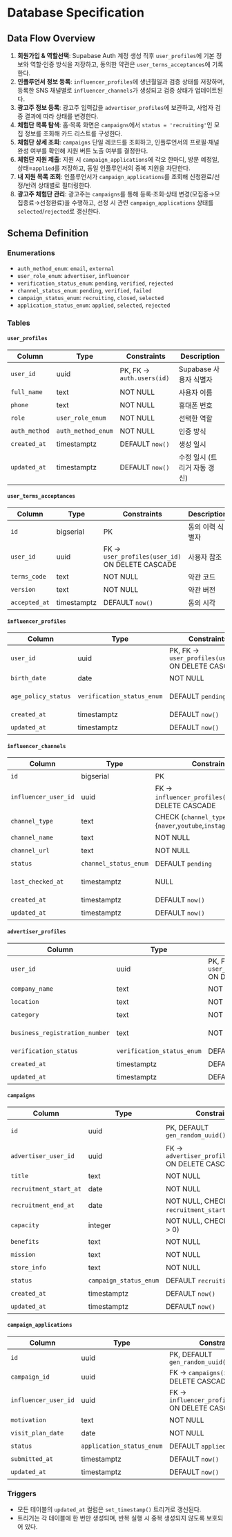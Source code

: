 # Database Specification

## Data Flow Overview
1. **회원가입 & 역할선택**: Supabase Auth 계정 생성 직후 `user_profiles`에 기본 정보와 역할·인증 방식을 저장하고, 동의한 약관은 `user_terms_acceptances`에 기록한다.
2. **인플루언서 정보 등록**: `influencer_profiles`에 생년월일과 검증 상태를 저장하며, 등록한 SNS 채널별로 `influencer_channels`가 생성되고 검증 상태가 업데이트된다.
3. **광고주 정보 등록**: 광고주 입력값을 `advertiser_profiles`에 보관하고, 사업자 검증 결과에 따라 상태를 변경한다.
4. **체험단 목록 탐색**: 홈·목록 화면은 `campaigns`에서 `status = 'recruiting'`인 모집 정보를 조회해 카드 리스트를 구성한다.
5. **체험단 상세 조회**: `campaigns` 단일 레코드를 조회하고, 인플루언서의 프로필·채널 완성 여부를 확인해 지원 버튼 노출 여부를 결정한다.
6. **체험단 지원 제출**: 지원 시 `campaign_applications`에 각오 한마디, 방문 예정일, 상태=`applied`를 저장하고, 동일 인플루언서의 중복 지원을 차단한다.
7. **내 지원 목록 조회**: 인플루언서가 `campaign_applications`를 조회해 신청완료/선정/반려 상태별로 필터링한다.
8. **광고주 체험단 관리**: 광고주는 `campaigns`를 통해 등록·조회·상태 변경(모집중→모집종료→선정완료)을 수행하고, 선정 시 관련 `campaign_applications` 상태를 `selected`/`rejected`로 갱신한다.

## Schema Definition

### Enumerations
- `auth_method_enum`: `email`, `external`
- `user_role_enum`: `advertiser`, `influencer`
- `verification_status_enum`: `pending`, `verified`, `rejected`
- `channel_status_enum`: `pending`, `verified`, `failed`
- `campaign_status_enum`: `recruiting`, `closed`, `selected`
- `application_status_enum`: `applied`, `selected`, `rejected`

### Tables

#### `user_profiles`
| Column | Type | Constraints | Description |
| --- | --- | --- | --- |
| `user_id` | uuid | PK, FK → `auth.users(id)` | Supabase 사용자 식별자 |
| `full_name` | text | NOT NULL | 사용자 이름 |
| `phone` | text | NOT NULL | 휴대폰 번호 |
| `role` | `user_role_enum` | NOT NULL | 선택한 역할 |
| `auth_method` | `auth_method_enum` | NOT NULL | 인증 방식 |
| `created_at` | timestamptz | DEFAULT `now()` | 생성 일시 |
| `updated_at` | timestamptz | DEFAULT `now()` | 수정 일시 (트리거 자동 갱신) |

#### `user_terms_acceptances`
| Column | Type | Constraints | Description |
| --- | --- | --- | --- |
| `id` | bigserial | PK | 동의 이력 식별자 |
| `user_id` | uuid | FK → `user_profiles(user_id)` ON DELETE CASCADE | 사용자 참조 |
| `terms_code` | text | NOT NULL | 약관 코드 |
| `version` | text | NOT NULL | 약관 버전 |
| `accepted_at` | timestamptz | DEFAULT `now()` | 동의 시각 |

#### `influencer_profiles`
| Column | Type | Constraints | Description |
| --- | --- | --- | --- |
| `user_id` | uuid | PK, FK → `user_profiles(user_id)` ON DELETE CASCADE | 인플루언서 사용자 |
| `birth_date` | date | NOT NULL | 생년월일 |
| `age_policy_status` | `verification_status_enum` | DEFAULT `pending` | 나이 정책 검증 상태 |
| `created_at` | timestamptz | DEFAULT `now()` | 생성 일시 |
| `updated_at` | timestamptz | DEFAULT `now()` | 수정 일시 |

#### `influencer_channels`
| Column | Type | Constraints | Description |
| --- | --- | --- | --- |
| `id` | bigserial | PK | 채널 식별자 |
| `influencer_user_id` | uuid | FK → `influencer_profiles(user_id)` ON DELETE CASCADE | 소유 인플루언서 |
| `channel_type` | text | CHECK (`channel_type` ∈ {`naver`,`youtube`,`instagram`,`threads`}) | 채널 유형 |
| `channel_name` | text | NOT NULL | 채널명 |
| `channel_url` | text | NOT NULL | 채널 URL |
| `status` | `channel_status_enum` | DEFAULT `pending` | 검증 상태 |
| `last_checked_at` | timestamptz | NULL | 최근 검증 시각 |
| `created_at` | timestamptz | DEFAULT `now()` | 생성 일시 |
| `updated_at` | timestamptz | DEFAULT `now()` | 수정 일시 |

#### `advertiser_profiles`
| Column | Type | Constraints | Description |
| --- | --- | --- | --- |
| `user_id` | uuid | PK, FK → `user_profiles(user_id)` ON DELETE CASCADE | 광고주 사용자 |
| `company_name` | text | NOT NULL | 업체명 |
| `location` | text | NOT NULL | 위치 |
| `category` | text | NOT NULL | 카테고리 |
| `business_registration_number` | text | NOT NULL, UNIQUE | 사업자등록번호 |
| `verification_status` | `verification_status_enum` | DEFAULT `pending` | 검증 상태 |
| `created_at` | timestamptz | DEFAULT `now()` | 생성 일시 |
| `updated_at` | timestamptz | DEFAULT `now()` | 수정 일시 |

#### `campaigns`
| Column | Type | Constraints | Description |
| --- | --- | --- | --- |
| `id` | uuid | PK, DEFAULT `gen_random_uuid()` | 체험단 식별자 |
| `advertiser_user_id` | uuid | FK → `advertiser_profiles(user_id)` ON DELETE CASCADE | 등록 광고주 |
| `title` | text | NOT NULL | 체험단명 |
| `recruitment_start_at` | date | NOT NULL | 모집 시작일 |
| `recruitment_end_at` | date | NOT NULL, CHECK (>= `recruitment_start_at`) | 모집 종료일 |
| `capacity` | integer | NOT NULL, CHECK (`capacity` > 0) | 모집 인원 |
| `benefits` | text | NOT NULL | 제공 혜택 |
| `mission` | text | NOT NULL | 미션 설명 |
| `store_info` | text | NOT NULL | 매장 정보 |
| `status` | `campaign_status_enum` | DEFAULT `recruiting` | 모집 상태 |
| `created_at` | timestamptz | DEFAULT `now()` | 생성 일시 |
| `updated_at` | timestamptz | DEFAULT `now()` | 수정 일시 |

#### `campaign_applications`
| Column | Type | Constraints | Description |
| --- | --- | --- | --- |
| `id` | uuid | PK, DEFAULT `gen_random_uuid()` | 지원 식별자 |
| `campaign_id` | uuid | FK → `campaigns(id)` ON DELETE CASCADE | 대상 체험단 |
| `influencer_user_id` | uuid | FK → `influencer_profiles(user_id)` ON DELETE CASCADE | 지원 인플루언서 |
| `motivation` | text | NOT NULL | 각오 한마디 |
| `visit_plan_date` | date | NOT NULL | 방문 예정일 |
| `status` | `application_status_enum` | DEFAULT `applied` | 지원 상태 |
| `submitted_at` | timestamptz | DEFAULT `now()` | 제출 시각 |
| `updated_at` | timestamptz | DEFAULT `now()` | 수정 일시 |

### Triggers
- 모든 테이블의 `updated_at` 컬럼은 `set_timestamp()` 트리거로 갱신된다.
- 트리거는 각 테이블에 한 번만 생성되며, 반복 실행 시 중복 생성되지 않도록 보호되어 있다.
